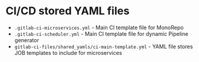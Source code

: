 # CI/CD stored YAML files

- `.gitlab-ci-microservices.yml` - Main CI template file for MonoRepo
- `.gitlab-ci-scheduler.yml` - Main CI template file for dynamic Pipeline generator
- `gitlab-ci-files/shared_yamls/ci-main-template.yml` - YAML file stores JOB templates to include for microservices  
